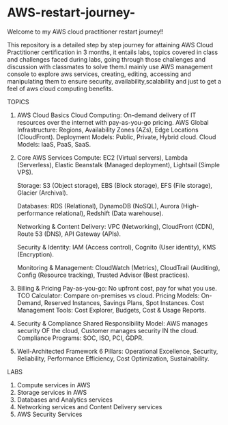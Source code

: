 # AWS-restart-journey-
Welcome to my AWS cloud practitioner restart journey!!

This repository is a detailed step by step journey for attaining AWS Cloud Practitioner certification in 3 months, it entails labs, topics covered in class and challenges faced during labs, going through those challenges and discussion with classmates to solve them.I mainly use AWS management console to explore aws services, creating, editing, accessing and manipulating them to ensure security, availability,scalability and just to get a feel of aws cloud computing benefits.

TOPICS
1. AWS Cloud Basics
   Cloud Computing: On-demand delivery of IT resources over the internet with pay-as-you-go pricing.
   AWS Global Infrastructure: Regions, Availability Zones (AZs), Edge Locations (CloudFront).
   Deployment Models: Public, Private, Hybrid cloud.
   Cloud Models: IaaS, PaaS, SaaS.

2. Core AWS Services
   Compute: EC2 (Virtual servers), Lambda (Serverless), Elastic Beanstalk (Managed deployment), Lightsail (Simple VPS).

   Storage: S3 (Object storage), EBS (Block storage), EFS (File storage), Glacier (Archival).

   Databases: RDS (Relational), DynamoDB (NoSQL), Aurora (High-performance relational), Redshift (Data warehouse).

   Networking & Content Delivery: VPC (Networking), CloudFront (CDN), Route 53 (DNS), API Gateway (APIs).

   Security & Identity: IAM (Access control), Cognito (User identity), KMS (Encryption).

   Monitoring & Management: CloudWatch (Metrics), CloudTrail (Auditing), Config (Resource tracking), Trusted Advisor (Best practices).

3. Billing & Pricing
   Pay-as-you-go: No upfront cost, pay for what you use.
   TCO Calculator: Compare on-premises vs cloud.
   Pricing Models: On-Demand, Reserved Instances, Savings Plans, Spot Instances.
   Cost Management Tools: Cost Explorer, Budgets, Cost & Usage Reports.

4. Security & Compliance
   Shared Responsibility Model: AWS manages security OF the cloud, Customer manages security IN the cloud.
   Compliance Programs: SOC, ISO, PCI, GDPR.

5. Well-Architected Framework
   6 Pillars: Operational Excellence, Security, Reliability, Performance Efficiency, Cost Optimization, Sustainability.


LABS 
1. Compute services in AWS
2. Storage services in AWS
3. Databases and Analytics services
4. Networking services and Content Delivery services
5. AWS Security Services

